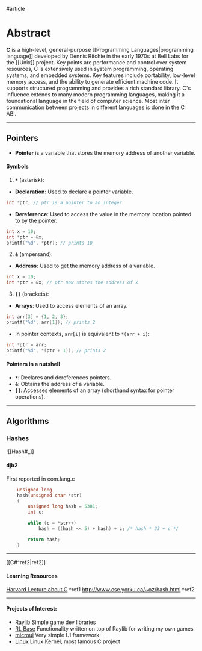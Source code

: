 #article
# Abstract
**C** is a high-level, general-purpose [[Programming Languages|programming language]] developed by Dennis Ritchie in the early 1970s at Bell Labs for the [[Unix]] project. Key points are performance and control over system resources, C is extensively used in system programming, operating systems, and embedded systems. Key features include portability, low-level memory access, and the ability to generate efficient machine code. It supports structured programming and provides a rich standard library. 
C's influence extends to many modern programming languages, making it a foundational language in the field of computer science. Most inter communication between projects in different languages is done in the C ABI.

---
## Pointers
- **Pointer** is a variable that stores the memory address of another variable.
#### Symbols
1. **`*`** (asterisk):

- **Declaration**: Used to declare a pointer variable.

```c
int *ptr; // ptr is a pointer to an integer
```
- **Dereference**: Used to access the value in the memory location pointed to by the pointer.
```c
int x = 10;
int *ptr = &x;
printf("%d", *ptr); // prints 10
```
2. **`&`** (ampersand):
- **Address**: Used to get the memory address of a variable.
```c
int x = 10;
int *ptr = &x; // ptr now stores the address of x
```

3. **`[]`** (brackets):
- **Arrays**: Used to access elements of an array.

```c
int arr[3] = {1, 2, 3};
printf("%d", arr[1]); // prints 2
```

- In pointer contexts, `arr[i]` is equivalent to `*(arr + i)`:
```c
int *ptr = arr;
printf("%d", *(ptr + 1)); // prints 2
```
#### Pointers in a nutshell
- **`*`**: Declares and dereferences pointers.
- **`&`**: Obtains the address of a variable.
- **`[]`**: Accesses elements of an array (shorthand syntax for pointer operations).
---

## Algorithms
### Hashes 

![[Hash#_]]

#### djb2
First reported in com.lang.c
```c
    unsigned long
    hash(unsigned char *str)
    {
        unsigned long hash = 5381;
        int c;

        while (c = *str++)
            hash = ((hash << 5) + hash) + c; /* hash * 33 + c */

        return hash;
    }
```
---
[[C#^ref2|ref2]]

#### Learning Resources
[Harvard Lecture about C](https://www.youtube.com/watch?v=URrzmoIyqLw)  ^ref1
http://www.cse.yorku.ca/~oz/hash.html ^ref2

---
#### Projects of Interest:
- [Raylib](https://github.com/raysan5/raylib.git) Simple game dev libraries
- [RL Base](https://github.com/Sposito/raylib-base) Functionality written on top of Raylib for writing my own games
- [microui](https://github.com/rxi/microui) Very simple UI framework
- [Linux](https://kernel.org) Linux Kernel, most famous C project

